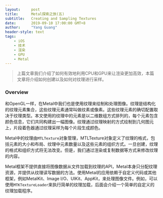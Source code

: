 ```yaml
---
layout:     post
title:      Metal探索之旅(五)
subtitle:   Creating and Sampling Textures
date:       2019-09-10 17:00:00 GMT+8
author:     "Yang Guang"
header-style: text
tags:
    - iOS
    - 技术
    - 渲染
    - GPU
    - Metal
---
```


>上篇文章我们介绍了如何有效地利用CPU和GPU来让渲染更加高效，本篇文章将介绍如何创建以及如何对纹理进行采样。

### Overview

和OpenGL一样，在Metal中我们也是使用纹理来绘制和处理图像。纹理是结构化的纹理元素集合，这些纹理元素通常叫做纹素或像素。这些纹理元素的确切配置取决于纹理类型。本文使用的纹理中的元素是以二维数组方式排列的，每个元素包含颜色信息，它们共同构建出一幅图像。纹理通过纹理映射的方式绘制到几何图元上，片段着色器通过纹理采样为每个片段生成颜色。

Metal中的纹理由`MTLTexture`对象管理，MTLTexture对象定义了纹理的格式，包括元素的大小和布局、纹理中元素数量以及这些元素的组织方式。一旦创建，纹理的格式和组织方式将无法改变。但是，我们通过渲染或复制数据等方式来修改纹理的内容。

Metal框架不提供直接将图像数据从文件加载到纹理的API，Metal本身只分配纹理资源，并提供从纹理读写数据的方法。使用Metal的应用依赖于自定义代码或其他框架，例如MetalKit、Image I/O、UIKit、AppKit，来处理图像文件。例如，可以使用`MTKTextureLoader`来执行简单的纹理加载，后面会介绍一个简单的自定义的纹理加载程序。